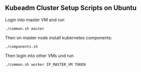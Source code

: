 ## Kubeadm Cluster Setup Scripts on Ubuntu
Login into master VM and run
~~~shell
./common.sh master
~~~

Then on master node install kubernetes components:
~~~shell
./components.sh
~~~

Then login into other VMs und run
~~~shell
./common.sh worker IP_MASTER_VM TOKEN
~~~

